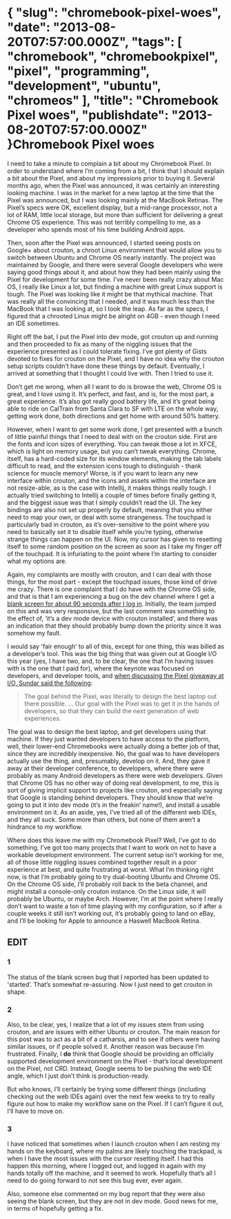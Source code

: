{
    "slug": "chromebook-pixel-woes",
    "date": "2013-08-20T07:57:00.000Z",
    "tags": [
        "chromebook",
        "chromebookpixel",
        "pixel",
        "programming",
        "development",
        "ubuntu",
        "chromeos"
    ],
    "title": "Chromebook Pixel woes",
    "publishdate": "2013-08-20T07:57:00.000Z"
}Chromebook Pixel woes
=====================




<p>I need to take a minute to complain a bit about my Chromebook Pixel. In order to understand where I&rsquo;m coming from a bit, I think that I should explain a bit about the Pixel, and about my impressions prior to buying it. Several months ago, when the Pixel was announced, it was certainly an interesting looking machine. I was in the market for a new laptop at the time that the Pixel was announced, but I was looking mainly at the MacBook Retinas. The Pixel&rsquo;s specs were OK, excellent display, but a mid-range processor, not a lot of RAM, little local storage, but more than sufficient for delivering a great Chrome OS experience. This was not terribly compelling to me, as a developer who spends most of his time building Android apps.</p>

<p>Then, soon after the Pixel was announced, I started seeing posts on Google+ about crouton, a chroot Linux environment that would allow you to switch between Ubuntu and Chrome OS nearly instantly. The project was maintained by Google, and there were several Google developers who were saying good things about it, and about how they had been mainly using the Pixel for development for some time. I&rsquo;ve never been really crazy about Mac OS, I really like Linux a lot, but finding a machine with great Linux support is tough. The Pixel was looking like it might be that mythical machine. That was really all the convincing that I needed, and it was much less than the MacBook that I was looking at, so I took the leap. As far as the specs, I figured that a chrooted Linux might be alright on 4GB - even though I need an IDE sometimes.</p>

<p>Right off the bat, I put the Pixel into dev mode, got crouton up and running and then proceeded to fix as many of the niggling issues that the experience presented as I could tolerate fixing. I&rsquo;ve got plenty of Gists devoted to fixes for crouton on the Pixel, and I have no idea why the crouton setup scripts couldn&rsquo;t have done these things by default. Eventually, I arrived at something that I thought I could live with. Then I tried to use it.</p>

<p>Don&rsquo;t get me wrong, when all I want to do is browse the web, Chrome OS is great, and I love using it. It&rsquo;s perfect, and fast, and is, for the most part, a great experience. It&rsquo;s also got really good battery life, and it&rsquo;s great being able to ride on CalTrain from Santa Clara to SF with LTE on the whole way, getting work done, both directions and get home with around 50% battery.</p>

<p>However, when I want to get some work done, I get presented with a bunch of little painful things that I need to deal with on the crouton side. First are the fonts and icon sizes of everything. You can tweak those a lot in XFCE, which is light on memory usage, but you can&rsquo;t tweak everything. Chrome, itself, has a hard-coded size for its window elements, making the tab labels difficult to read, and the extension icons tough to distinguish - thank science for muscle memory! Worse, is if you want to learn any new interface within crouton, and the icons and assets within the interface are not resize-able, as is the case with Intellij, it makes things really tough. I actually tried switching to Intellij a couple of times before finally getting it, and the biggest issue was that I simply couldn&rsquo;t read the UI. The key bindings are also not set up properly by default, meaning that you either need to map your own, or deal with some strangeness. The touchpad is particularly bad in crouton, as it&rsquo;s over-sensitive to the point where you need to basically set it to disable itself while you&rsquo;re typing, otherwise strange things can happen on the UI. Now, my cursor has given to resetting itself to some random position on the screen as soon as I take my finger off of the touchpad. It is infuriating to the point where I&rsquo;m starting to consider what my options are.</p>

<p>Again, my complaints are mostly with crouton, and I can deal with those things, for the most part - except the touchpad issues, those kind of drive me crazy. There is one complaint that I do have with the Chrome OS side, and that is that I am experiencing a bug on the dev channel where I get a <a href="https://code.google.com/p/chromium/issues/detail?id=269093" target="_blank">blank screen for about 90 seconds after I log in</a>. Initially, the team jumped on this and was very responsive, but the last comment was something to the effect of, &lsquo;it&rsquo;s a dev mode device with crouton installed&rsquo;, and there was an indication that they should probably bump down the priority since it was somehow my fault.</p>

<p>I would say 'fair enough&rsquo; to all of this, except for one thing, this was  billed as a developer&rsquo;s tool. This was the big thing that was given out at Google I/O this year (yes, I have two, and, to be clear, the one that I&rsquo;m having issues with is the one that I paid for), where the keynote was focused on developers, and developer tools, and <a href="https://www.youtube.com/watch?v=9pmPa_KxsAM?t=53m36s" target="_blank">when discussing the Pixel giveaway at I/O, Sundar said the following</a>:</p>

<blockquote>
  <p>The goal behind the Pixel, was literally to design the best laptop out there possible. &hellip; Our goal with the Pixel was to get it in the hands of developers, so that they can build the next generation of web experiences.</p>
</blockquote>

<p>The goal was to design the best laptop, and get developers using that machine. If they just wanted developers to have access to the platform, well, their lower-end Chromebooks were actually doing a better job of that, since they are incredibly inexpensive. No, the goal was to have developers actually use the thing, and, presumably, develop on it. And, they gave it away at their developer conference, to developers, where there were probably as many Android developers as there were web developers. Given that Chrome OS has no other way of doing real development, to me, this is sort of giving implicit support to projects like crouton, and especially saying that Google is standing behind developers. They should know that we&rsquo;re going to put it into dev mode (it&rsquo;s in the freakin&rsquo; name!), and install a usable environment on it. As an aside, yes, I&rsquo;ve tried all of the different web IDEs, and they all suck. Some more than others, but none of them aren&rsquo;t a hindrance to my workflow.</p>

<p>Where does  this leave me with my Chromebook Pixel? Well, I&rsquo;ve got to do something, I&rsquo;ve got too many projects that I want to work on not to have a workable development environment. The current setup isn&rsquo;t working for me, all of those little niggling issues combined together result in a poor experience at best, and quite frustrating at worst. What I&rsquo;m thinking right now, is that I&rsquo;m probably going to try dual-booting Ubuntu and Chrome OS. On the Chrome OS side, I&rsquo;ll probably roll back to the beta channel, and might install a console-only crouton instance. On the Linux side, it will probably be Ubuntu, or maybe Arch. However, I&rsquo;m at the point where I really don&rsquo;t want to waste a ton of time playing with my configuration, so if after a couple weeks it still isn&rsquo;t working out, it&rsquo;s probably going to land on eBay, and I&rsquo;ll be looking for Apple to announce a Haswell MacBook Retina.</p>

<h2>EDIT</h2>

<h3>1</h3>

<p>The status of the blank screen bug that I reported has been updated to 'started&rsquo;. That&rsquo;s somewhat re-assuring. Now I just need to get crouton in shape.</p>

<h3>2</h3>

<p>Also, to be clear, yes, I realize that a lot of my issues stem from using crouton, and are issues with either Ubuntu or crouton. The main reason for this post was to act as a bit of a catharsis, and to see if others were having similar issues, or if people solved it. Another reason was because I&rsquo;m frustrated. Finally, I <strong>do</strong> think that Google should be providing an officially supported development environment on the Pixel - that&rsquo;s local development on the Pixel, not CRD. Instead, Google seems to be pushing the web IDE angle, which I just don&rsquo;t think is production-ready.</p>

<p>But who knows, I&rsquo;ll certainly be trying some different things (including checking out the web IDEs again) over the next few weeks to try to really figure out how to make my workflow sane on the Pixel. If I can&rsquo;t figure it out, I&rsquo;ll have to move on.</p>

<h3>3</h3>

<p>I have noticed that sometimes when I launch crouton when I am resting my hands on the keyboard, where my palms are likely touching the trackpad, is when I have the most issues with the cursor resetting itself. I had this happen this morning, where I logged out, and logged in again with my hands totally off the machine, and it seemed to work. Hopefully that&rsquo;s all I need to do going forward to not see this bug ever, ever again.</p>

<p>Also, someone else commented on my bug report that they were also seeing the blank screen, but they are not in dev mode. Good news for me, in terms of hopefully getting a fix.</p>
